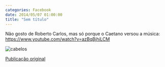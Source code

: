 ```yaml
---
categories: Facebook
date: 2014/05/07 01:00:00
title: "Sem título"
---
```


Não gosto de Roberto Carlos, mas só porque o Caetano versou a música: https://www.youtube.com/watch?v=azBqBjhiLCM

![cabelos][1]

[Publicação original](https://www.facebook.com/photo.php?fbid=1420586368211727&set=a.1418042228466141.1073741828.1418031755133855)

[1]: ../../img/10268473_1420586368211727_1156151919772627474_n.png

